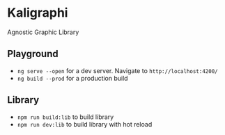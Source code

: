# Kaligraphi

Agnostic Graphic Library


## Playground

* `ng serve --open` for a dev server. Navigate to `http://localhost:4200/`
* `ng build --prod` for a production build

## Library

* `npm run build:lib` to build library
* `npm run dev:lib` to build library with hot reload

